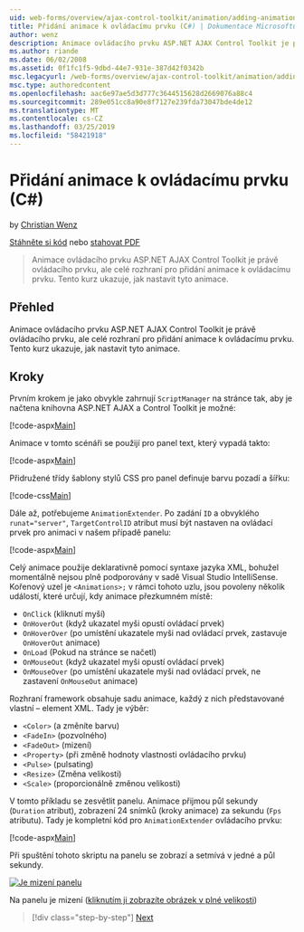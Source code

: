 ```yaml
---
uid: web-forms/overview/ajax-control-toolkit/animation/adding-animation-to-a-control-cs
title: Přidání animace k ovládacímu prvku (C#) | Dokumentace Microsoftu
author: wenz
description: Animace ovládacího prvku ASP.NET AJAX Control Toolkit je právě ovládacího prvku, ale celé rozhraní pro přidání animace k ovládacímu prvku. Tento kurz ukazuje, jak...
ms.author: riande
ms.date: 06/02/2008
ms.assetid: 0f1fc1f5-9dbd-44e7-931e-387d42f0342b
msc.legacyurl: /web-forms/overview/ajax-control-toolkit/animation/adding-animation-to-a-control-cs
msc.type: authoredcontent
ms.openlocfilehash: aac6e97ae5d3d777c3644515628d2669076a88c4
ms.sourcegitcommit: 289e051cc8a90e8f7127e239fda73047bde4de12
ms.translationtype: MT
ms.contentlocale: cs-CZ
ms.lasthandoff: 03/25/2019
ms.locfileid: "58421918"
---
```

<a name="adding-animation-to-a-control-c"></a>Přidání animace k ovládacímu prvku (C#)
====================
by [Christian Wenz](https://github.com/wenz)

[Stáhněte si kód](http://download.microsoft.com/download/f/9/a/f9a26acd-8df4-4484-8a18-199e4598f411/Animation1.cs.zip) nebo [stahovat PDF](http://download.microsoft.com/download/6/7/1/6718d452-ff89-4d3f-a90e-c74ec2d636a3/animation1CS.pdf)

> Animace ovládacího prvku ASP.NET AJAX Control Toolkit je právě ovládacího prvku, ale celé rozhraní pro přidání animace k ovládacímu prvku. Tento kurz ukazuje, jak nastavit tyto animace.


## <a name="overview"></a>Přehled

Animace ovládacího prvku ASP.NET AJAX Control Toolkit je právě ovládacího prvku, ale celé rozhraní pro přidání animace k ovládacímu prvku. Tento kurz ukazuje, jak nastavit tyto animace.

## <a name="steps"></a>Kroky

Prvním krokem je jako obvykle zahrnují `ScriptManager` na stránce tak, aby je načtena knihovna ASP.NET AJAX a Control Toolkit je možné:

[!code-aspx[Main](adding-animation-to-a-control-cs/samples/sample1.aspx)]

Animace v tomto scénáři se použijí pro panel text, který vypadá takto:

[!code-aspx[Main](adding-animation-to-a-control-cs/samples/sample2.aspx)]

Přidružené třídy šablony stylů CSS pro panel definuje barvu pozadí a šířku:

[!code-css[Main](adding-animation-to-a-control-cs/samples/sample3.css)]

Dále až, potřebujeme `AnimationExtender`. Po zadání `ID` a obvyklého `runat="server"`, `TargetControlID` atribut musí být nastaven na ovládací prvek pro animaci v našem případě panelu:

[!code-aspx[Main](adding-animation-to-a-control-cs/samples/sample4.aspx)]

Celý animace použije deklarativně pomocí syntaxe jazyka XML, bohužel momentálně nejsou plně podporovány v sadě Visual Studio IntelliSense. Kořenový uzel je `<Animations>;` v rámci tohoto uzlu, jsou povoleny několik událostí, které určují, kdy animace přezkumném místě:

- `OnClick` (kliknutí myší)
- `OnHoverOut` (když ukazatel myši opustí ovládací prvek)
- `OnHoverOver` (po umístění ukazatele myši nad ovládací prvek, zastavuje `OnHoverOut` animace)
- `OnLoad` (Pokud na stránce se načetl)
- `OnMouseOut` (když ukazatel myši opustí ovládací prvek)
- `OnMouseOver` (po umístění ukazatele myši nad ovládací prvek, ne zastavení `OnMouseOut` animace)

Rozhraní framework obsahuje sadu animace, každý z nich představované vlastní – element XML. Tady je výběr:

- `<Color>` (a změníte barvu)
- `<FadeIn>` (pozvolného)
- `<FadeOut>` (mizení)
- `<Property>` (při změně hodnoty vlastnosti ovládacího prvku)
- `<Pulse>` (pulsating)
- `<Resize>` (Změna velikosti)
- `<Scale>` (proporcionálně změnou velikosti)

V tomto příkladu se zesvětlit panelu. Animace přijmou půl sekundy (`Duration` atribut), zobrazení 24 snímků (kroky animace) za sekundu (`Fps` atributu). Tady je kompletní kód pro `AnimationExtender` ovládacího prvku:

[!code-aspx[Main](adding-animation-to-a-control-cs/samples/sample5.aspx)]

Při spuštění tohoto skriptu na panelu se zobrazí a setmívá v jedné a půl sekundy.


[![Je mizení panelu](adding-animation-to-a-control-cs/_static/image2.png)](adding-animation-to-a-control-cs/_static/image1.png)

Na panelu je mizení ([kliknutím ji zobrazíte obrázek v plné velikosti](adding-animation-to-a-control-cs/_static/image3.png))

> [!div class="step-by-step"]
> [Next](executing-several-animations-at-the-same-time-cs.md)
